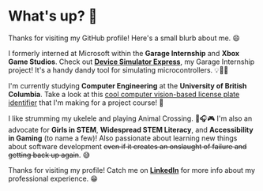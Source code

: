 # What's up? 👋 
Thanks for visiting my GitHub profile! Here's a small blurb about me. 😄

I formerly interned at Microsoft within the **Garage Internship** and **Xbox Game Studios**. Check out **[Device Simulator Express](https://github.com/microsoft/vscode-python-devicesimulator)**, my Garage Internship project! It's a handy dandy tool for simulating microcontrollers. 💡📲💼 

I'm currently studying **Computer Engineering** at the **University of British Columbia**. Take a look at this [cool computer vision-based license plate identifier](https://github.com/andreamah/License-Plate-Identifier) that I'm making for a project course! 👀 

I like strumming my ukelele and playing Animal Crossing. 🎸🎧🎮 I'm also an advocate for **Girls in STEM**, **Widespread STEM Literacy**, and **Accessibility in Gaming** (to name a few)! Also passionate about learning new things about software development ~~even if it creates an onslaught of failure and getting back up again~~. 😅

Thanks for visiting my profile! Catch me on **[LinkedIn](https://www.linkedin.com/in/andrea-mah/)** for more info about my professional experience. 😁